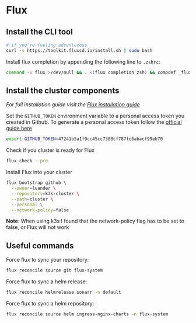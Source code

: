 # Flux

## Install the CLI tool

```sh
# if you're feeling adventurous
curl -s https://toolkit.fluxcd.io/install.sh | sudo bash
```

Install flux completion by appending the following line to `.zshrc`:
```sh
command -v flux >/dev/null && . <(flux completion zsh) && compdef _flux flux
```

## Install the cluster components

_For full installation guide visit the [Flux installation guide](https://toolkit.fluxcd.io/guides/installation/)_

Set the `GITHUB_TOKEN` environment variable to a personal access token you created in Github.
To generate a personal access token follow the [official guide here](https://docs.github.com/en/github/authenticating-to-github/creating-a-personal-access-token)
```sh
export GITHUB_TOKEN=47241b5a1f9cc45cc7388cf787fc6abacf99eb70
```

Check if you cluster is ready for Flux

```sh
flux check --pre
```

Install Flux into your cluster

```sh
flux bootstrap github \
  --owner=luander \
  --repository=k3s-cluster \
  --path=cluster \
  --personal \
  --network-policy=false
```

**Note**: When using k3s I found that the network-policy flag has to be set to false, or Flux will not work

## Useful commands

Force flux to sync your repository:

```sh
flux reconcile source git flux-system
```

Force flux to sync a helm release:

```sh
flux reconcile helmrelease sonarr -n default
```

Force flux to sync a helm repository:

```sh
flux reconcile source helm ingress-nginx-charts -n flux-system
```